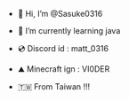 - 👋 Hi, I’m @Sasuke0316

- 🌱 I’m currently learning java

- 💿 Discord id : matt_0316

- ⛰️ Minecraft ign : VI0DER

- 🇹🇼 From Taiwan !!!
